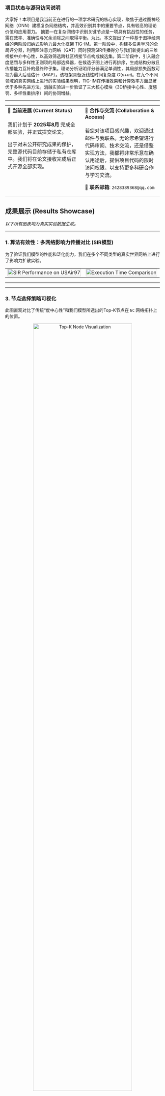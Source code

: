 ### <strong>项目状态与源码访问说明</strong>

<p>
大家好！本项目是我当前正在进行的一项学术研究的核心实现，聚焦于通过图神经网络（GNN）建模复杂网络结构，并高效识别其中的重要节点，具有较高的理论价值和应用潜力。
摘要—在复杂网络中识别关键节点是一项具有挑战性的任务，需在效率、准确性与冗余消除之间取得平衡。为此，本文提出了一种基于图神经网络的两阶段归纳式影响力最大化框架 TIG-IM。第一阶段中，构建多任务学习的全局评分器，利用图注意力网络（GAT）同时预测SIR传播得分与我们新提出的三维桥接中介中心性，以高效筛选跨社区桥接节点构成候选集。第二阶段中，引入融合度惩罚与多样性正则项的局部选择器，在候选子图上进行再排序，生成结构分散且传播能力互补的最终种子集。理论分析证明评分器满足单调性，其局部损失函数可视为最大后验估计（MAP）。该框架具备近线性时间复杂度 𝑂(𝑛+𝑚)。在九个不同领域的真实网络上进行的实验结果表明，TIG-IM在传播效果和计算效率方面显著优于多种先进方法。消融实验进一步验证了三大核心模块（3D桥接中心性、度惩罚、多样性重排序）间的协同增益。
</p>

---

<table>
  <tr>
    <td valign="top" width="50%">
      <h4 style="margin-top:0;">📌 当前进展 (Current Status)</h4>
      <p>
      我们计划于 <strong>2025年8月</strong> 完成全部实验，并正式提交论文。
      </p>
      <p>
      出于对未公开研究成果的保护，完整源代码目前存储于私有仓库中。我们将在论文接收完成后正式开源全部实现。
      </p>
    </td>
    <td valign="top" width="50%">
      <h4 style="margin-top:0;">🤝 合作与交流 (Collaboration & Access)</h4>
      <p>
      若您对该项目感兴趣，欢迎通过邮件与我联系。无论您希望进行代码审阅、技术交流，还是借鉴实现方法，我都将非常乐意在确认用途后，提供项目代码的限时访问权限，以支持更多科研合作与学习交流。
      </p>
      <p>
      📧 <strong>联系邮箱</strong>: <code>2428389368@qq.com</code>
      </p>
    </td>
  </tr>
</table>
</div>

## 成果展示 (Results Showcase)

*以下所有图表均为真实实验数据生成。*

---

### **1. 算法有效性：多网络影响力传播对比 (SIR模型)**

为了验证我们模型的性能和泛化能力，我们在多个不同类型的真实世界网络上进行了影响力扩散实验。

<table align="center">
  <tr>
    
  </tr>
  <tr>
    <td>
      <img src="https://github.com/user-attachments/assets/061f9344-ed49-4f89-b273-edea277a44d3" alt="SIR Performance on USAir97" width="100%">
    </td>
    <td>
     <img src="https://github.com/user-attachments/assets/89be6ca0-d84e-467b-8bc7-8b533a252c5e" alt="Execution Time Comparison" width="100%">
    </td>
  </tr>
</table>

---
---

### **3. 节点选择策略可视化**

此图直观对比了传统“度中心性”和我们模型所选出的Top-K节点在 `NC` 网络拓扑上的位置。

<p align="center">
  <img src="https://github.com/user-attachments/assets/9941a562-0e61-4e66-af91-147554170a3a" alt="Top-K Node Visualization" width="80%">
</p>

**💡 分析与结论**:
传统方法通常选择网络中度数最高的几个“集散中心”（Hubs）。我们的模型不仅能识别这些Hub，还能更精准地定位到那些连接不同社群、在信息传播中扮演 **“结构性桥梁”** 角色的关键节点。
